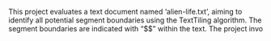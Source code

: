 This project evaluates a text document named ‘alien-life.txt’, aiming to identify all potential segment boundaries using the TextTiling algorithm. The segment boundaries are indicated with “$$” within the text. The project invo